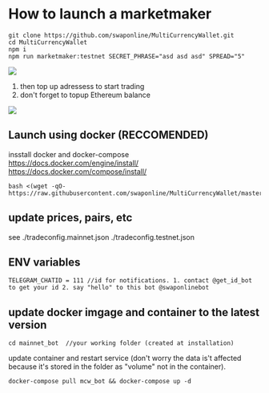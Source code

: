 # How to launch a marketmaker

```
git clone https://github.com/swaponline/MultiCurrencyWallet.git
cd MultiCurrencyWallet
npm i 
npm run marketmaker:testnet SECRET_PHRASE="asd asd asd" SPREAD="5"

```
![](https://screenshots.wpmix.net/putty_3ISF58oZz8jfJwFuyyMFpfocPTBR7aC4.png)

1. then top up adressess to start trading
2. don't forget to topup Ethereum balance

![](https://screenshots.wpmix.net/chrome_VfMLfx2KBVUIxaGsQ6ECBEKUq2VMF7Ag.png)

## Launch using docker (RECCOMENDED)
insstall docker and docker-compose https://docs.docker.com/engine/install/ https://docs.docker.com/compose/install/ 

```
bash <(wget -qO- https://raw.githubusercontent.com/swaponline/MultiCurrencyWallet/master/scripts/startBot.sh)
```

## update prices, pairs, etc 
see ./tradeconfig.mainnet.json
./tradeconfig.testnet.json


## ENV variables
```
TELEGRAM_CHATID = 111 //id for notifications. 1. contact @get_id_bot to get your id 2. say "hello" to this bot @swaponlinebot 
```

## update docker imgage and container to the latest version
```
cd mainnet_bot  //your working folder (created at installation)
```
update container and restart service  (don't worry the data is't affected because it's stored in the folder as "volume" not in the container). 
```
docker-compose pull mcw_bot && docker-compose up -d
```
